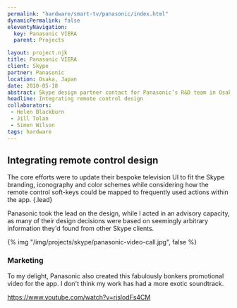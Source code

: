 ```yaml
---
permalink: "hardware/smart-tv/panasonic/index.html"
dynamicPermalink: false
eleventyNavigation:
  key: Panasonic VIERA
  parent: Projects

layout: project.njk
title: Panasonic VIERA
client: Skype
partner: Panasonic
location: Osaka, Japan
date: 2010-05-18
abstract: Skype design partner contact for Panasonic’s R&D team in Osaka, Japan.
headline: Integrating remote control design
collaborators:
 - Helen Blackburn
 - Jill Tolan
 - Simon Wilson
tags: hardware
---
```


## Integrating remote control design

The core efforts were to update their bespoke television UI to fit the Skype
branding, iconography and color schemes while considering how the remote control
soft-keys could be mapped to frequently used actions within the app.
{.lead}

Panasonic took the lead on the design, while I acted in an advisory capacity,
as many of their design decisions were based on seemingly arbitrary information
they'd found from other Skype clients.

{% img "/img/projects/skype/panasonic-video-call.jpg", false %}

### Marketing

To my delight, Panasonic also created this fabulously bonkers promotional video
for the app. I don't think my work has had a more exotic soundtrack.

https://www.youtube.com/watch?v=rjslodFs4CM
